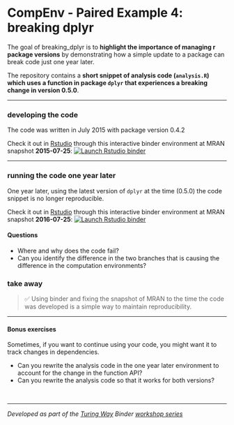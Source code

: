 # CompEnv - Paired Example 4: breaking dplyr


The goal of breaking_dplyr is to **highlight the importance of managing r package versions** by demonstrating how a simple update to a package can break code just one year later.

The repository contains a **short snippet of analysis code (`analysis.R`) which uses a function in package `dplyr` that experiences a breaking change in version 0.5.0**.

***

### developing the code

The code was written in July 2015 with package version 0.4.2

Check it out in [Rstudio](https://resources.rstudio.com/rstudio-cheatsheets/rstudio-ide-cheat-sheet) through this interactive binder environment at MRAN snapshot **2015-07-25**: [![Launch Rstudio binder](https://mybinder.org/badge_logo.svg)](https://mybinder.org/v2/gh/annakrystalli/CompEnv-PairedExample-4/master?urlpath=rstudio)


***
### running the code one year later

One year later, using the latest version of `dplyr` at the time (0.5.0) the code snippet is no longer reproducible.

Check it out in [Rstudio](https://resources.rstudio.com/rstudio-cheatsheets/rstudio-ide-cheat-sheet) through this interactive binder environment at MRAN snapshot **2016-07-25**: [![Launch Rstudio binder](https://mybinder.org/badge_logo.svg)](https://mybinder.org/v2/gh/annakrystalli/CompEnv-PairedExample-4/one-year-later?urlpath=rstudio)

#### Questions
- Where and why does the code fail?
- Can you identify the difference in the two branches that is causing the difference in the computation environments?

### take away

> ✅ Using binder and fixing the snapshot of MRAN to the time the code was developed is a simple way to maintain reproducibility.

***

#### Bonus exercises

Sometimes, if you want to continue using your code, you might want it to track changes in dependencies.

- Can you rewrite the analysis code in the one year later environment to account for the change in the function API?
- Can you rewrite the analysis code so that it works for both versions?


<br>

***

_Developed as part of the [Turing Way](https://github.com/alan-turing-institute/the-turing-way) Binder [workshop series](https://github.com/alan-turing-institute/the-turing-way/tree/master/workshops)_
